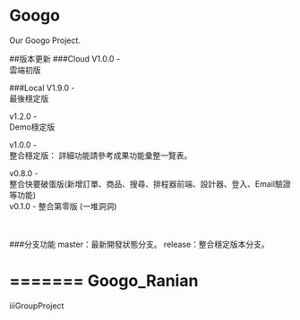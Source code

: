 Googo
=====

Our Googo Project.


##版本更新
###Cloud
V1.0.0 - <br/>
雲端初版  <br/>

###Local
V1.9.0 - <br/>
最後穩定版 <br/>

v1.2.0 - <br/>
Demo穩定版  <br/>

v1.0.0 - <br/>
整合穩定版： 詳細功能請參考成果功能彙整一覽表。 <br/>

v0.8.0 - <br/>
整合快要破蛋版(新增訂單、商品、搜尋、排程器前端、設計器、登入、Email驗證等功能) <br/>
v0.1.0 - 整合第零版 (一堆洞洞) <br/>

 <br/>
 <br/>
###分支功能
master：最新開發狀態分支。
release：整合穩定版本分支。

=======
Googo_Ranian
============

iiiGroupProject


